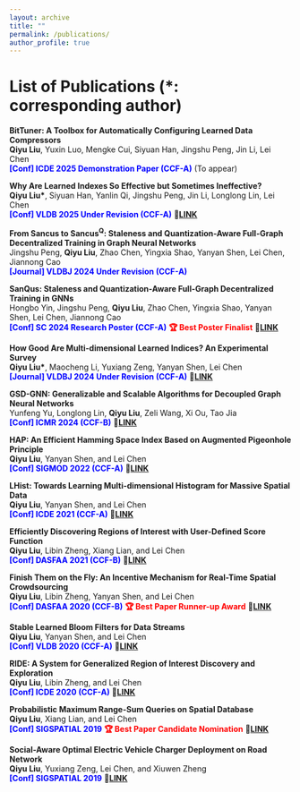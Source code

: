 ```yaml
---
layout: archive
title: ""
permalink: /publications/
author_profile: true
---
```


List of Publications (\*: corresponding author)
=====

**BitTuner: A Toolbox for Automatically Configuring Learned Data Compressors**    
**Qiyu Liu**, Yuxin Luo, Mengke Cui, Siyuan Han, Jingshu Peng, Jin Li, Lei Chen    
<span style="color:blue">**[Conf] ICDE 2025 Demonstration Paper (CCF-A)**</span> (To appear)   

**Why Are Learned Indexes So Effective but Sometimes Ineffective?**  
**Qiyu Liu\***, Siyuan Han, Yanlin Qi, Jingshu Peng, Jin Li, Longlong Lin, Lei Chen   
<span style="color:blue">**[Conf] VLDB 2025 Under Revision (CCF-A)**</span> 🔗[**LINK**](https://arxiv.org/pdf/2410.00846)   

**From Sancus to Sancus<sup>Q</sup>: Staleness and Quantization-Aware Full-Graph Decentralized Training in Graph Neural Networks**   
Jingshu Peng, **Qiyu Liu**, Zhao Chen, Yingxia Shao, Yanyan Shen, Lei Chen, Jiannong Cao  
<span style="color:blue">**[Journal] VLDBJ 2024 Under Revision (CCF-A)**</span>  

**SanQus: Staleness and Quantization-Aware Full-Graph Decentralized Training in GNNs**   
Hongbo Yin, Jingshu Peng, **Qiyu Liu**, Zhao Chen, Yingxia Shao, Yanyan Shen, Lei Chen, Jiannong Cao  
<span style="color:blue">**[Conf] SC 2024 Research Poster (CCF-A)**</span> <span style="color:red">**🏆 Best Poster Finalist**</span> 🔗[**LINK**](https://sc24.supercomputing.org/proceedings/poster/poster_pages/post224.html)

**How Good Are Multi-dimensional Learned Indices? An Experimental Survey**  
**Qiyu Liu\***, Maocheng Li, Yuxiang Zeng, Yanyan Shen, Lei Chen   
<span style="color:blue">**[Journal] VLDBJ 2024 Under Revision (CCF-A)**</span> 🔗[**LINK**](https://arxiv.org/pdf/2405.05536)

**GSD-GNN: Generalizable and Scalable Algorithms for Decoupled Graph Neural Networks**    
Yunfeng Yu, Longlong Lin, **Qiyu Liu**, Zeli Wang, Xi Ou, Tao Jia    
<span style="color:blue">**[Conf] ICMR 2024 (CCF-B)**</span> 🔗[**LINK**](https://dl.acm.org/doi/abs/10.1145/3652583.3658051)

**HAP: An Efficient Hamming Space Index Based on Augmented Pigeonhole Principle**  
**Qiyu Liu**, Yanyan Shen, and Lei Chen   
<span style="color:blue">**[Conf] SIGMOD 2022 (CCF-A)**</span> 🔗[**LINK**](https://dl.acm.org/doi/abs/10.1145/3514221.3517880)   

**LHist: Towards Learning Multi-dimensional Histogram for Massive Spatial Data**   
**Qiyu Liu**, Yanyan Shen, and Lei Chen   
<span style="color:blue">**[Conf] ICDE 2021 (CCF-A)**</span> 🔗[**LINK**](https://ieeexplore.ieee.org/abstract/document/9458896/)   

**Efficiently Discovering Regions of Interest with User-Defined Score Function**  
**Qiyu Liu**, Libin Zheng, Xiang Lian, and Lei Chen   
<span style="color:blue">**[Conf] DASFAA 2021 (CCF-B)**</span> 🔗[**LINK**](https://link.springer.com/chapter/10.1007/978-3-030-73194-6_39)   

**Finish Them on the Fly: An Incentive Mechanism for Real-Time Spatial Crowdsourcing**   
**Qiyu Liu**, Libin Zheng, Yanyan Shen, and Lei Chen   
<span style="color:blue">**[Conf] DASFAA 2020 (CCF-B)**</span> <span style="color:red">**🏆 Best Paper Runner-up Award**</span> 🔗[**LINK**](https://link.springer.com/chapter/10.1007/978-3-030-59416-9_45)   

**Stable Learned Bloom Filters for Data Streams**   
**Qiyu Liu**, Yanyan Shen, and Lei Chen   
<span style="color:blue">**[Conf] VLDB 2020 (CCF-A)**</span> 🔗[**LINK**](http://www.vldb.org/pvldb/vol13/p2355-liu.pdf)       

**RIDE: A System for Generalized Region of Interest Discovery and Exploration**   
**Qiyu Liu**, Libin Zheng, and Lei Chen   
<span style="color:blue">**[Conf] ICDE 2020 (CCF-A)**</span> 🔗[**LINK**](https://ieeexplore.ieee.org/abstract/document/9101544/)    

**Probabilistic Maximum Range-Sum Queries on Spatial Database**   
**Qiyu Liu**, Xiang Lian, and Lei Chen   
<span style="color:blue">**[Conf] SIGSPATIAL 2019**</span>  <span style="color:red">**🏆 Best Paper Candidate Nomination**</span> 🔗[**LINK**](https://dl.acm.org/doi/abs/10.1145/3347146.3359376)     

**Social-Aware Optimal Electric Vehicle Charger Deployment on Road Network**   
**Qiyu Liu**, Yuxiang Zeng, Lei Chen, and Xiuwen Zheng   
<span style="color:blue">**[Conf] SIGSPATIAL 2019**</span> 🔗[**LINK**](https://dl.acm.org/doi/abs/10.1145/3347146.3359382)     


  
